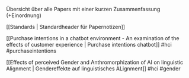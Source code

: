 Übersicht über alle Papers mit einer kurzen Zusammenfassung (+Einordnung)

[[Standards | Standardheader für Papernotizen]]


 [[Purchase intentions in a chatbot environment - An examination of the effects of customer experience | Purchase intentions chatbot]] #hci #purchaseintentions

[[Effects of perceived Gender and Anthromorphization of AI on linguistic Alignment | Gendereffekte auf linguistisches ALignment]] #hci #gender


